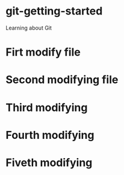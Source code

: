 # git-getting-started
Learning about Git

# Firt modify file

# Second modifying file

# Third modifying

# Fourth modifying

# Fiveth modifying
